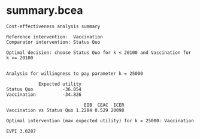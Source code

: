 # summary.bcea

    
    Cost-effectiveness analysis summary 
    
    Reference intervention:  Vaccination
    Comparator intervention: Status Quo
    
    Optimal decision: choose Status Quo for k < 20100 and Vaccination for k >= 20100
    
    
    Analysis for willingness to pay parameter k = 25000
    
                Expected utility
    Status Quo           -36.054
    Vaccination          -34.826
    
                                 EIB  CEAC  ICER
    Vaccination vs Status Quo 1.2284 0.529 20098
    
    Optimal intervention (max expected utility) for k = 25000: Vaccination
               
    EVPI 3.0287

